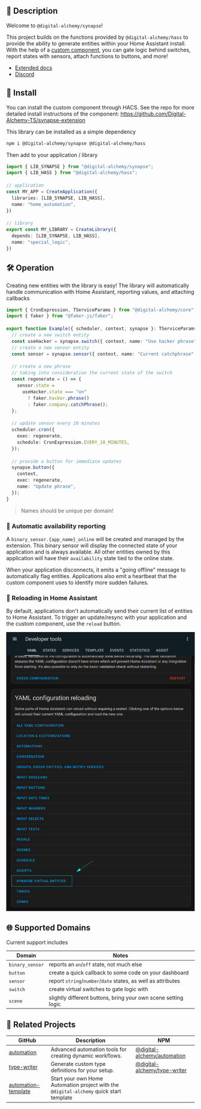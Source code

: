 ## 📘 Description

Welcome to `@digital-alchemy/synapse`!

This project builds on the functions provided by `@digital-alchemy/hass` to provide the ability to generate entities within your Home Assistant install. With the help of a [custom component](https://github.com/Digital-Alchemy-TS/synapse-extension), you can gate logic behind switches, report states with sensors, attach functions to buttons, and more!

- [Extended docs](https://docs.digital-alchemy.app/Synapse)
- [Discord](https://discord.com/invite/mtWHk36upW)

## 💾 Install

You can install the custom component through HACS. See the repo for more detailed install instructions of the component: https://github.com/Digital-Alchemy-TS/synapse-extension

This library can be installed as a simple dependency
```bash
npm i @digital-alchemy/synapse @digital-alchemy/hass
```

Then add to your application / library

```typescript
import { LIB_SYNAPSE } from "@digital-alchemy/synapse";
import { LIB_HASS } from "@digital-alchemy/hass";

// application
const MY_APP = CreateApplication({
  libraries: [LIB_SYNAPSE, LIB_HASS],
  name: "home_automation",
})

// library
export const MY_LIBRARY = CreateLibrary({
  depends: [LIB_SYNAPSE, LIB_HASS],
  name: "special_logic",
})
```

## 🛠️ Operation

Creating new entities with the library is easy! The library will automatically handle communication with Home Assistant, reporting values, and attaching callbacks

```typescript
import { CronExpression, TServiceParams } from "@digital-alchemy/core";
import { faker } from "@faker-js/faker";

export function Example({ scheduler, context, synapse }: TServiceParams) {
  // create a new switch entity
  const useHacker = synapse.switch({ context, name: "Use hacker phrase" });
  // create a new sensor entity
  const sensor = synapse.sensor({ context, name: "Current catchphrase" });

  // create a new phrase
  // taking into consideration the current state of the switch
  const regenerate = () => {
    sensor.state =
      useHacker.state === "on"
        ? faker.hacker.phrase()
        : faker.company.catchPhrase();
  };

  // update sensor every 10 minutes
  scheduler.cron({
    exec: regenerate,
    schedule: CronExpression.EVERY_10_MINUTES,
  });

  // provide a button for immediate updates
  synapse.button({
    context,
    exec: regenerate,
    name: "Update phrase",
  });
}
```

> Names should be unique per domain!

### 🔌 Automatic availability reporting

A `binary_sensor.{app_name}_online` will be created and managed by the extension. This binary sensor will display the connected state of your application and is always available. All other entities owned by this application will have their `availability` state tied to the online state.

When your application disconnects, it emits a "going offline" message to automatically flag entities. Applications also emit a heartbeat that the custom component uses to identify more sudden failures.

### 🔁 Reloading in Home Assistant

By default, applications don't automatically send their current list of entities to Home Assistant. To trigger an update/resync with your application and the custom component, use the `reload` button.

![reload button](./docs//reload.png)

## 🌐 Supported Domains

Current support includes

| Domain          | Notes                                                         |
| --------------- | ------------------------------------------------------------- |
| `binary_sensor` | reports an `on`/`off` state, not much else                    |
| `button`        | create a quick callback to some code on your dashboard        |
| `sensor`        | report `string`/`number`/`date` states, as well as attributes |
| `switch`        | create virtual switches to gate logic with                    |
| `scene`         | slightly different buttons, bring your own scene setting logic|

## 🤝 Related Projects

| GitHub                                                              | Description                                                                            | NPM                                                                                      |
| ------------------------------------------------------------------- | -------------------------------------------------------------------------------------- | ---------------------------------------------------------------------------------------- |
| [automation](https://github.com/Digital-Alchemy-TS/automation)      | Advanced automation tools for creating dynamic workflows.                              | [@digital-alchemy/automation](https://www.npmjs.com/package/@digital-alchemy/automation) |
| [type-writer](https://github.com/Digital-Alchemy-TS/terminal)       | Generate custom type definitions for your setup.                                       | [@digital-alchemy/type-writer](https://www.npmjs.com/package/@digital-alchemy/terminal)  |
| [automation-template](https://github.com/Digital-Alchemy-TS/gotify) | Start your own Home Automation project with the `@digital-alchemy` quick start template|                                                                                          |
